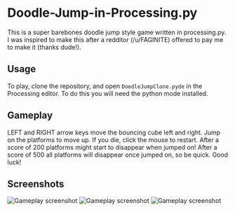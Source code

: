 # Doodle-Jump-in-Processing.py
This is a super barebones doodle jump style game written in processing.py. I was inspired to make this after a redditor (/u/FAGINITE) offered to pay me to make it (thanks dude!).

## Usage
To play, clone the repository, and open `DoodleJumpClone.pyde` in the Processing editor. To do this you will need the python mode installed.

## Gameplay
LEFT and RIGHT arrow keys move the bouncing cube left and right. Jump on the platforms to move up. If you die, click the mouse to restart. After a score of 200 platforms might start to disappear when jumped on! After a score of 500 all platforms will disappear once jumped on, so be quick. Good luck!

## Screenshots
![Gameplay screenshot](https://github.com/aricooperdavis/Doodle-Jump-in-Processing.py/raw/master/src/common/images/Screenshot1.png "Screenshot 1")
![Gameplay screenshot](https://github.com/aricooperdavis/Doodle-Jump-in-Processing.py/raw/master/src/common/images/Screenshot2.png "Screenshot 2")
![Gameplay screenshot](https://github.com/aricooperdavis/Doodle-Jump-in-Processing.py/raw/master/src/common/images/Screenshot3.png "Screenshot 3")

